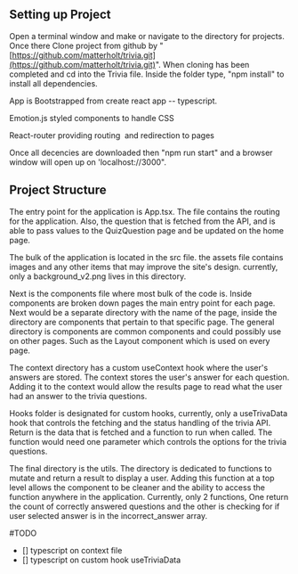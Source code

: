 ## Setting up Project

Open a terminal window and make or navigate to the directory for projects. Once there Clone project from github by "[https://github.com/matterholt/trivia.git](https://github.com/matterholt/trivia.git)".
 When cloning has been completed and cd into the Trivia file. Inside the folder type, "npm install" to install all dependencies.

App is Bootstrapped from create react app -- typescript.

Emotion.js styled components to handle CSS

React-router providing routing  and redirection to pages

Once all decencies are downloaded then "npm run start" and a browser window will open up on 'localhost://3000".

## Project Structure

The entry point for the application is App.tsx. The file contains the routing for the application. Also, the question that is fetched from the API, and is able to pass values to the QuizQuestion page and be updated on the home page.

The bulk of the application is located in the src file. 
the assets file contains images and any other items that may improve the site's design. currently, only a background_v2.png lives in this directory.

Next is the components file where most bulk of the code 
is. Inside components are broken down pages the main entry point for each page. Next would be a separate directory with the name of the page, inside the directory are components that pertain to that specific page. The general directory is components are common components and could possibly use on other pages. Such as the Layout component which is used on every page.

The context directory has a custom useContext hook where the user's answers are stored. The context stores the user's answer for each question. Adding it to the context would allow the results page to read what the user had an answer to the trivia questions.

Hooks folder is designated for custom hooks, currently, only a useTrivaData hook that controls the fetching and the status handling of the trivia API. Return is the data that is fetched and a
 function to run when called. The function would need one parameter which controls the options for the trivia questions.

The final directory is the utils. The directory is dedicated to functions to mutate and return a result to display a user. Adding this function at a top level allows the component to be cleaner and the ability to access the function anywhere in the application. Currently, only 2 functions, One return the count of correctly answered questions and the other is checking for if
user selected answer is in the incorrect_answer array.

#TODO

- [] typescript on context file
- [] typescript on custom hook useTriviaData